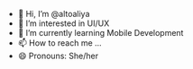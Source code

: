 - 👋 Hi, I’m @altoaliya
- 👀 I’m interested in UI/UX
- 🌱 I’m currently learning Mobile Development
- 📫 How to reach me ...
- 😄 Pronouns: She/her

<!---
altoaliya/altoaliya is a ✨ special ✨ repository because its `README.md` (this file) appears on your GitHub profile.
You can click the Preview link to take a look at your changes.
--->
